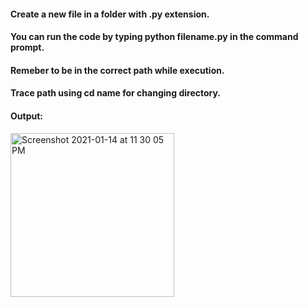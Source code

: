 #### Create a new file in a folder with .py extension.
#### You can run the code by typing python filename.py in the command prompt.
#### Remeber to be in the correct path while execution. 
#### Trace path using cd name for changing directory.

#### Output:  
<img width="262" alt="Screenshot 2021-01-14 at 11 30 05 PM" src="https://user-images.githubusercontent.com/59869563/104707333-4579cb80-5742-11eb-829b-0a2603059e53.png">
